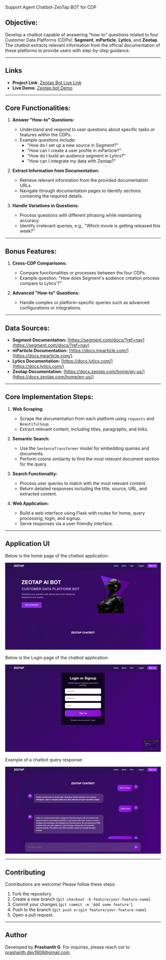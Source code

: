 Support Agent Chatbot-ZeoTap BOT for CDP

## Objective:
Develop a chatbot capable of answering "how-to" questions related to four Customer Data Platforms (CDPs): **Segment**, **mParticle**, **Lytics**, and **Zeotap**. The chatbot extracts relevant information from the official documentation of these platforms to provide users with step-by-step guidance.

---
## Links

- **Project Link**: [Zeotap Bot Live Link](https://zeobot.onrender.com) 
- **Live Demo**: [Zeotap bot Demo](https://youtu.be/MDDv2qgUEVs) 

---

## Core Functionalities:
1. **Answer "How-to" Questions:**
   - Understand and respond to user questions about specific tasks or features within the CDPs.
   - Example questions include:
     - "How do I set up a new source in Segment?"
     - "How can I create a user profile in mParticle?"
     - "How do I build an audience segment in Lytics?"
     - "How can I integrate my data with Zeotap?"

2. **Extract Information from Documentation:**
   - Retrieve relevant information from the provided documentation URLs.
   - Navigate through documentation pages to identify sections containing the required details.

3. **Handle Variations in Questions:**
   - Process questions with different phrasing while maintaining accuracy.
   - Identify irrelevant queries, e.g., "Which movie is getting released this week?"

---

## Bonus Features:
1. **Cross-CDP Comparisons:**
   - Compare functionalities or processes between the four CDPs.
   - Example question: "How does Segment's audience creation process compare to Lytics'?"

2. **Advanced "How-to" Questions:**
   - Handle complex or platform-specific queries such as advanced configurations or integrations.

---

## Data Sources:
- **Segment Documentation:** [https://segment.com/docs/?ref=nav](https://segment.com/docs/?ref=nav)
- **mParticle Documentation:** [https://docs.mparticle.com/](https://docs.mparticle.com/)
- **Lytics Documentation:** [https://docs.lytics.com/](https://docs.lytics.com/)
- **Zeotap Documentation:** [https://docs.zeotap.com/home/en-us/](https://docs.zeotap.com/home/en-us/)

---

## Core Implementation Steps:
1. **Web Scraping:**
   - Scrape the documentation from each platform using `requests` and `BeautifulSoup`.
   - Extract relevant content, including titles, paragraphs, and links.

2. **Semantic Search:**
   - Use the `SentenceTransformer` model for embedding queries and documents.
   - Perform cosine similarity to find the most relevant document section for the query.

3. **Search Functionality:**
   - Process user queries to match with the most relevant content.
   - Return detailed responses including the title, source, URL, and extracted content.

4. **Web Application:**
   - Build a web interface using Flask with routes for home, query processing, login, and signup.
   - Serve responses via a user-friendly interface.

---
## Application UI

Below is the home page of the chatbot application:

![Home Page UI](screenshots/homepage_ui.png)

Below is the Login page of the chatbot application:

![Login Page UI](screenshots/login_ui.png)


Example of a chatbot query response:

![Query Response](screenshots/query_response.png)


---

## Contributing

Contributions are welcome! Please follow these steps:
1. Fork the repository.
2. Create a new branch (`git checkout -b feature/your-feature-name`).
3. Commit your changes (`git commit -m 'Add some feature'`).
4. Push to the branch (`git push origin feature/your-feature-name`).
5. Open a pull request.

---


## Author
Developed by **Prashanth G**. For inquiries, please reach out to prashanth.dev1908@gmail.com.
